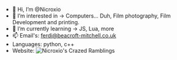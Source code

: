 - 👋 Hi, I’m @Nicroxio
- 👀 I’m interested in -> Computers... Duh, Film photography, Film Development and printing.
- 🌱 I’m currently learning -> JS, Lua, more
- 📫 Email's: ferdi@beacroft-mitchell.co.uk
- Languages: python, c++
- Website: ![Nicroxio's Crazed Ramblings](https://nicroxio.co.uk)
